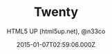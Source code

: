 ---
title: Twenty
github: https://github.com/CloudCannon/Twenty-Jekyll-Theme
demo: https://html5up.net/twenty
author: HTML5 UP (html5up.net), @n33co
ssg:
  - Jekyll
cms:
  - No Cms
date: 2015-01-07T02:59:06.000Z
github_branch: master
description: >-
  Twenty Jekyll Theme - more themes available @
  https://cloudcannon.com/jekyll_themes
stale: true
---